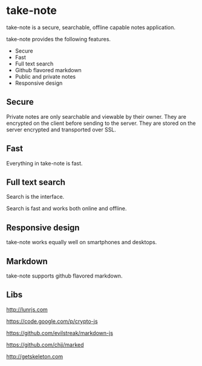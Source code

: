 # take-note

take-note is a secure, searchable, offline capable notes application.

take-note provides the following features.

* Secure
* Fast
* Full text search
* Github flavored markdown
* Public and private notes
* Responsive design

## Secure

Private notes are only searchable and viewable by their owner. They are encrypted on the client before sending to the server. They are stored on the server encrypted and transported over SSL.

## Fast

Everything in take-note is fast.

## Full text search

Search is the interface.

Search is fast and works both online and offline.

## Responsive design

take-note works equally well on smartphones and desktops.

## Markdown

take-note supports github flavored markdown.

## Libs

http://lunrjs.com

https://code.google.com/p/crypto-js

https://github.com/evilstreak/markdown-js

https://github.com/chjj/marked

http://getskeleton.com
